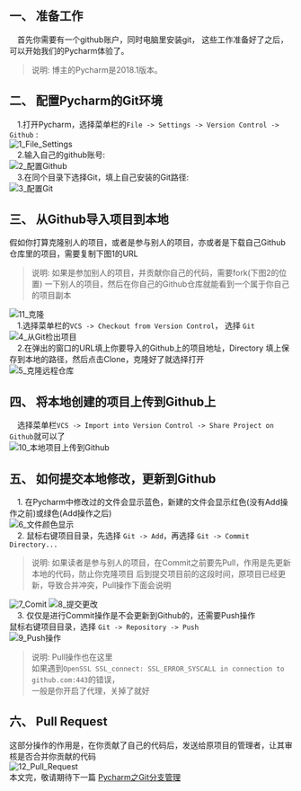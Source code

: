 ## 一、 准备工作
&emsp;首先你需要有一个github账户，同时电脑里安装git，
这些工作准备好了之后，可以开始我们的Pycharm体验了。  
> 说明: 博主的Pycharm是2018.1版本。

## 二、 配置Pycharm的Git环境
&emsp;1.打开Pycharm，选择菜单栏的`File -> Settings ->
Version Control -> Github` :  
![1_File_Settings](https://github.com/olewaLdeisi/olewaLdeisi.github.io/blob/master/img/Pycharm之Git系列/imgs/1_File_Settings.png)  
&emsp;2.输入自己的github账号:  
![2_配置Github](https://github.com/olewaLdeisi/olewaLdeisi.github.io/blob/master/img/Pycharm之Git系列/imgs/2_配置Github.png)  
&emsp;3.在同个目录下选择Git，填上自己安装的Git路径:  
![3_配置Git](./../img/Pycharm之Git系列/imgs/3_配置Git.png)  

## 三、 从Github导入项目到本地
假如你打算克隆别人的项目，或者是参与别人的项目，亦或者是下载自己Github
仓库里的项目，需要复制下图1的URL  
>说明: 如果是参加别人的项目，并贡献你自己的代码，需要fork(下图2的位置)
一下别人的项目，然后在你自己的Github仓库就能看到一个属于你自己的项目副本

![11_克隆](./../img/Pycharm之Git系列/imgs/11_克隆.png)  
&emsp;1.选择菜单栏的`VCS -> Checkout from Version Control`，
选择 `Git`  
![4_从Git检出项目](./../img/Pycharm之Git系列/imgs/4_从Git检出项目.png)  
&emsp;2.在弹出的窗口的URL填上你要导入的Github上的项目地址，Directory
填上保存到本地的路径，然后点击Clone，克隆好了就选择打开  
![5_克隆远程仓库](./../img/Pycharm之Git系列/imgs/5_克隆远程仓库.png)  

## 四、 将本地创建的项目上传到Github上
&emsp;选择菜单栏`VCS -> Import into Version Control -> Share Project on Github`就可以了  
![10_本地项目上传到Github](./../img/Pycharm之Git系列/imgs/10_本地项目上传到Github.png)

## 五、 如何提交本地修改，更新到Github
&emsp;1. 在Pycharm中修改过的文件会显示蓝色，新建的文件会显示红色(没有Add操作之前)或绿色(Add操作之后)  
![6_文件颜色显示](./../img/Pycharm之Git系列/imgs/6_文件颜色显示.png)  
&emsp;2. 鼠标右键项目目录，先选择 `Git -> Add`，再选择 `Git -> Commit Directory...`  
> 说明: 如果读者是参与别人的项目，在Commit之前要先Pull，作用是先更新本地的代码，防止你克隆项目
后到提交项目前的这段时间，原项目已经更新，导致合并冲突，Pull操作下面会说明  

![7_Comit](./../img/Pycharm之Git系列/imgs/7_Comit.png)
![8_提交更改](./../img/Pycharm之Git系列/imgs/8_提交更改.png)  
&emsp;3. 仅仅是进行Commit操作是不会更新到Github的，还需要Push操作  
鼠标右键项目目录，选择 `Git -> Repository -> Push`  
![9_Push操作](./../img/Pycharm之Git系列/imgs/9_Push操作.png)
> 说明: Pull操作也在这里  
如果遇到`OpenSSL SSL_connect: SSL_ERROR_SYSCALL in connection to github.com:443`的错误，  
一般是你开启了代理，关掉了就好

## 六、 Pull Request
这部分操作的作用是，在你贡献了自己的代码后，发送给原项目的管理者，让其审核是否合并你贡献的代码  
![12_Pull_Request](./../img/Pycharm之Git系列/imgs/12_Pull_Request.png)
<br/>
本文完，敬请期待下一篇 [Pycharm之Git分支管理]()




